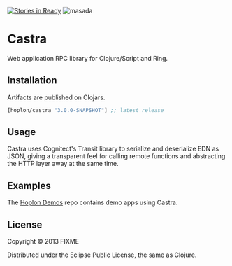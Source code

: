 [![Stories in Ready](https://badge.waffle.io/tailrecursion/castra.png?label=ready&title=Ready)](https://waffle.io/tailrecursion/castra)
![masada][2]

# Castra

Web application RPC library for Clojure/Script and Ring.

## Installation

Artifacts are published on Clojars.

[](dependency)
```clojure
[hoplon/castra "3.0.0-SNAPSHOT"] ;; latest release
```
[](/dependency)

## Usage

Castra uses Cognitect's Transit library to serialize and deserialize EDN as JSON, giving a transparent
feel for calling remote functions and abstracting the HTTP layer away at the same time.

## Examples

The [Hoplon Demos][1] repo contains demo apps using Castra.

## License

Copyright © 2013 FIXME

Distributed under the Eclipse Public License, the same as Clojure.

[1]: https://github.com/hoplon/demos
[2]: https://raw.github.com/hoplon/castra/master/img/Masada.png
